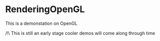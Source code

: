 # RenderingOpenGL
This is a demonstation on OpenGL

/!\ This is still an early stage cooler demos will come along through time
